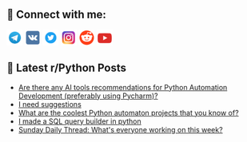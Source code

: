 ## 🔎 Connect with me:
[<img src="https://github.com/bullbesh/bullbesh/blob/main/images/Telegram.png" width="32" height="32" />](https://t.me/bullbesh)
[<img src="https://github.com/bullbesh/bullbesh/blob/main/images/VK.png" width="32" height="32" />](https://vk.com/bullbesh)
[<img src="https://github.com/bullbesh/bullbesh/blob/main/images/Twitter.png" width="32" height="32" />](https://twitter.com/bullbesh1)
[<img src="https://github.com/bullbesh/bullbesh/blob/main/images/Instagram.png" width="32" height="32" />](https://www.instagram.com/bullbesh)
[<img src="https://github.com/bullbesh/bullbesh/blob/main/images/Reddit.png" width="32" height="32" />](https://www.reddit.com/user/bullbesh)
[<img src="https://github.com/bullbesh/bullbesh/blob/main/images/YouTube.png" width="32" height="32" />](https://www.youtube.com/channel/UCtfjRs6uzgq5mfm8S06WTcg)

## 📕 Latest r/Python Posts
<!-- BLOG-POST-LIST:START -->
- [Are there any AI tools recommendations for Python Automation Development &lpar;preferably using Pycharm&rpar;?](https://www.reddit.com/r/Python/comments/1ad63s1/are_there_any_ai_tools_recommendations_for_python/)
- [I need suggestions](https://www.reddit.com/r/Python/comments/1ad4vrz/i_need_suggestions/)
- [What are the coolest Python automaton projects that you know of?](https://www.reddit.com/r/Python/comments/1ad1stw/what_are_the_coolest_python_automaton_projects/)
- [I made a SQL query builder in python](https://www.reddit.com/r/Python/comments/1acqoi0/i_made_a_sql_query_builder_in_python/)
- [Sunday Daily Thread: What&#39;s everyone working on this week?](https://www.reddit.com/r/Python/comments/1acow4g/sunday_daily_thread_whats_everyone_working_on/)
<!-- BLOG-POST-LIST:END -->
